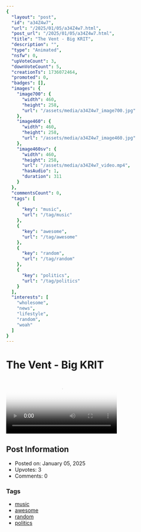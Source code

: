 ```yaml
---
{
  "layout": "post",
  "id": "a34Z4w7",
  "url": "/2025/01/05/a34Z4w7.html",
  "post_url": "/2025/01/05/a34Z4w7.html",
  "title": "The Vent - Big KRIT",
  "description": "",
  "type": "Animated",
  "nsfw": 0,
  "upVoteCount": 3,
  "downVoteCount": 5,
  "creationTs": 1736072464,
  "promoted": 0,
  "badges": [],
  "images": {
    "image700": {
      "width": 460,
      "height": 258,
      "url": "/assets/media/a34Z4w7_image700.jpg"
    },
    "image460": {
      "width": 460,
      "height": 258,
      "url": "/assets/media/a34Z4w7_image460.jpg"
    },
    "image460sv": {
      "width": 460,
      "height": 258,
      "url": "/assets/media/a34Z4w7_video.mp4",
      "hasAudio": 1,
      "duration": 311
    }
  },
  "commentsCount": 0,
  "tags": [
    {
      "key": "music",
      "url": "/tag/music"
    },
    {
      "key": "awesome",
      "url": "/tag/awesome"
    },
    {
      "key": "random",
      "url": "/tag/random"
    },
    {
      "key": "politics",
      "url": "/tag/politics"
    }
  ],
  "interests": [
    "wholesome",
    "news",
    "lifestyle",
    "random",
    "woah"
  ]
}
---
```


# The Vent - Big KRIT

<video controls playsinline loop poster="/assets/media/a34Z4w7_image460.jpg">
  <source src="/assets/media/a34Z4w7_video.mp4" type="video/mp4">
  Your browser does not support the video tag.
</video>

## Post Information

- Posted on: January 05, 2025
- Upvotes: 3
- Comments: 0

### Tags

- [music](/tag/music)
- [awesome](/tag/awesome)
- [random](/tag/random)
- [politics](/tag/politics)
